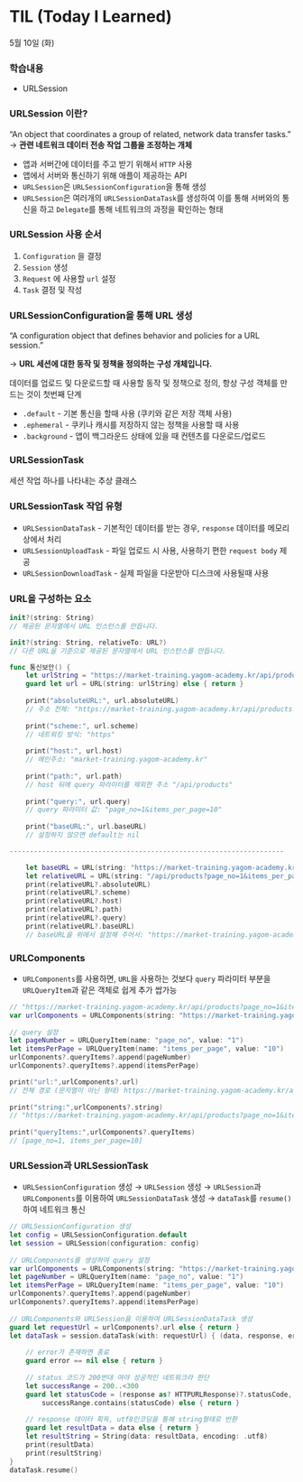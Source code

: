 # TIL (Today I Learned)
5월 10일 (화)

### 학습내용

- URLSession

### URLSession 이란?

“An object that coordinates a group of related, network data transfer tasks.”
→ **관련 네트워크 데이터 전송 작업 그룹을 조정하는 개체**

- 앱과 서버간에 데이터를 주고 받기 위해서 `HTTP` 사용
- 앱에서 서버와 통신하기 위해 애플이 제공하는 API
- `URLSession`은 `URLSessionConfiguration`을 통해 생성
- `URLSession`은 여러개의 `URLSessionDataTask`를 생성하여 이를 통해 서버와의 통신을 하고 `Delegate`를 통해 네트워크의 과정을 확인하는 형태

### URLSession 사용 순서

1. `Configuration` 을 결정
2. `Session` 생성
3. `Request` 에 사용할 `url` 설정
4. `Task` 결정 및 작성

### URLSessionConfiguration을 통해 URL 생성

“A configuration object that defines behavior and policies for a URL session.”

→ **URL 세션에 대한 동작 및 정책을 정의하는 구성 개체입니다.**

데이터를 업로드 및 다운로드할 때 사용할 동작 및 정책으로 정의, 항상 구성 객체를 만드는 것이 첫번째 단계

- `.default` - 기본 통신을 할때 사용 (쿠키와 같은 저장 객체 사용)
- `.ephemeral` - 쿠키나 캐시를 저장하지 않는 정책을 사용할 때 사용
- `.background` - 앱이 백그라운드 상태에 있을 때 컨텐츠를 다운로드/업로드

### URLSessionTask

세션 작업 하나를 나타내는 추상 클래스

### URLSessionTask 작업 유형

- `URLSessionDataTask` - 기본적인 데이터를 받는 경우, `response` 데이터를 메모리 상에서 처리
- `URLSessionUploadTask` - 파일 업로드 시 사용, 사용하기 편한 `request body` 제공
- `URLSessionDownloadTask` - 실제 파일을 다운받아 디스크에 사용될때 사용

### URL을 구성하는 요소

```swift
init?(string: String)
// 제공된 문자열에서 URL 인스턴스를 만듭니다.

init?(string: String, relativeTo: URL?)
// 다른 URL을 기준으로 제공된 문자열에서 URL 인스턴스를 만듭니다.
```

```swift
func 통신보안() {
    let urlString = "https://market-training.yagom-academy.kr/api/products?page_no=1&items_per_page=10"
    guard let url = URL(string: urlString) else { return }
        
    print("absoluteURL:", url.absoluteURL)
    // 주소 전체: "https://market-training.yagom-academy.kr/api/products?page_no=1&items_per_page=10"
        
    print("scheme:", url.scheme)
    // 네트워킹 방식: "https"
        
    print("host:", url.host)
    // 메인주소: "market-training.yagom-academy.kr"
        
    print("path:", url.path)
    // host 뒤에 query 파라미터를 제외한 주소 "/api/products"
        
    print("query:", url.query)
    // query 파라미터 값: "page_no=1&items_per_page=10"
        
    print("baseURL:", url.baseURL)
    // 설정하지 않으면 default는 nil

--------------------------------------------------------------------

    let baseURL = URL(string: "https://market-training.yagom-academy.kr")
    let relativeURL = URL(string: "/api/products?page_no=1&items_per_page=10", relativeTo: baseURL)
    print(relativeURL?.absoluteURL)
    print(relativeURL?.scheme)
    print(relativeURL?.host)
    print(relativeURL?.path)
    print(relativeURL?.query)
    print(relativeURL?.baseURL)
    // baseURL을 위에서 설정해 주어서: "https://market-training.yagom-academy.kr"

```

### URLComponents

- `URLComponents`를 사용하면, `URL`을 사용하는 것보다 `query` 파라미터 부분을 `URLQueryItem`과 같은 객체로 쉽게 추가 쌉가능

```swift
// "https://market-training.yagom-academy.kr/api/products?page_no=1&items_per_page=10"
var urlComponents = URLComponents(string: "https://market-training.yagom-academy.kr/api/products?")
        
// query 설정
let pageNumber = URLQueryItem(name: "page_no", value: "1")
let itemsPerPage = URLQueryItem(name: "items_per_page", value: "10")
urlComponents?.queryItems?.append(pageNumber)
urlComponents?.queryItems?.append(itemsPerPage)

print("url:",urlComponents?.url)
// 전체 경로 (문자열이 아닌 형태) https://market-training.yagom-academy.kr/api/products?page_no=1&items_per_page=10
        
print("string:",urlComponents?.string)
// "https://market-training.yagom-academy.kr/api/products?page_no=1&items_per_page=10"
        
print("queryItems:",urlComponents?.queryItems)
// [page_no=1, items_per_page=10]
```

### URLSession과 URLSessionTask

- `URLSessionConfiguration` 생성 → `URLSession` 생성 → `URLSession`과 `URLComponents`를 이용하여 `URLSessionDataTask` 생성 → `dataTask`를 `resume()` 하여 네트워크 통신

```swift
// URLSessionConfiguration 생성
let config = URLSessionConfiguration.default
let session = URLSession(configuration: config)
        
// URLComponents를 생성하여 query 설정
var urlComponents = URLComponents(string: "https://market-training.yagom-academy.kr/api/products?")
let pageNumber = URLQueryItem(name: "page_no", value: "1")
let itemsPerPage = URLQueryItem(name: "items_per_page", value: "10")
urlComponents?.queryItems?.append(pageNumber)
urlComponents?.queryItems?.append(itemsPerPage)
        
// URLComponents와 URLSession을 이용하여 URLSessionDataTask 생성
guard let requestUrl = urlComponents?.url else { return }
let dataTask = session.dataTask(with: requestUrl) { (data, response, error) in
            
    // error가 존재하면 종료
    guard error == nil else { return }
            
    // status 코드가 200번대 여야 성공적인 네트워크라 판단
    let successRange = 200..<300
    guard let statusCode = (response as? HTTPURLResponse)?.statusCode,
        successRange.contains(statusCode) else { return }
            
    // response 데이터 획득, utf8인코딩을 통해 string형태로 반환
    guard let resultData = data else { return }
    let resultString = String(data: resultData, encoding: .utf8)
    print(resultData)
    print(resultString)
}
dataTask.resume()
```
